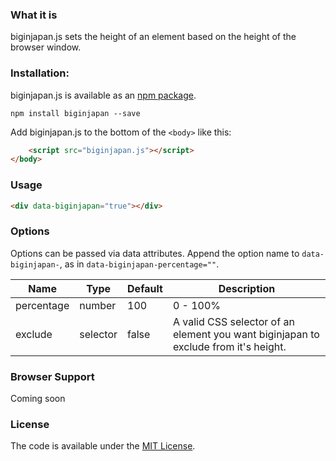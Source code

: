 ### What it is

biginjapan.js sets the height of an element based on the height of the browser window.


### Installation:

biginjapan.js is available as an [npm package](https://www.npmjs.com/package/biginjapan).

```
npm install biginjapan --save
```

Add biginjapan.js to the bottom of the `<body>` like this:

```html
	<script src="biginjapan.js"></script>
</body>
```


### Usage

```html
<div data-biginjapan="true"></div>
```


### Options

Options can be passed via data attributes. Append the option name to `data-biginjapan-`, as in `data-biginjapan-percentage=""`.

| Name       | Type     | Default | Description                                                                         |
|------------|----------|---------|-------------------------------------------------------------------------------------|
| percentage | number   | 100     | 0 - 100%                                                                            |
| exclude    | selector | false   | A valid CSS selector of an element you want biginjapan to exclude from it's height. |


### Browser Support

Coming soon


### License

The code is available under the [MIT License](https://github.com/cferdinandi/smooth-scroll/blob/master/LICENSE.md).

